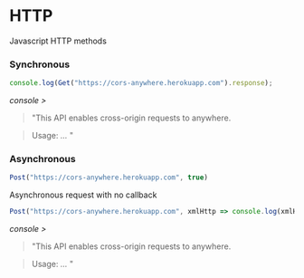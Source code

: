 # HTTP
Javascript HTTP methods

### Synchronous

```Javascript
console.log(Get("https://cors-anywhere.herokuapp.com").response);
```
*console >*
>"This API enables cross-origin requests to anywhere.

>Usage:
>*...*
>"

### Asynchronous

```Javascript
Post("https://cors-anywhere.herokuapp.com", true)
```
Asynchronous request with no callback

```Javascript
Post("https://cors-anywhere.herokuapp.com", xmlHttp => console.log(xmlHttp.response))
```
*console >*
> "This API enables cross-origin requests to anywhere.

>Usage:
>*...*
>"

